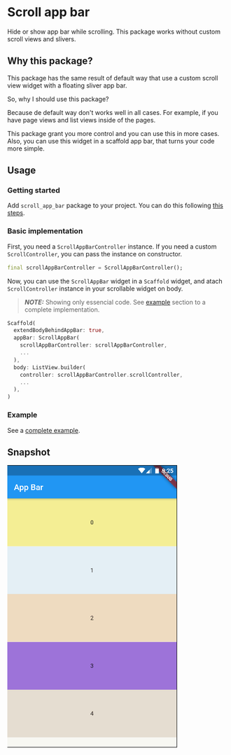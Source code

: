 # Scroll app bar

Hide or show app bar while scrolling. This package works without custom scroll views and slivers.

## Why this package?

This package has the same result of default way that use a custom scroll view widget with a floating sliver app bar.

So, why I should use this package?

Because de default way don't works well in all cases. For example, if you have page views and  list views inside of the pages.

This package grant you more control and you can use this in more cases. Also, you can use this widget in a scaffold app bar, that turns your code more simple.

## Usage

### Getting started

Add `scroll_app_bar` package to your project. You can do this following [this steps](https://pub.dev/packages/scroll_app_bar#-installing-tab-).

### Basic implementation

First, you need a `ScrollAppBarController` instance. If you need a custom `ScrollController`, you can pass the instance on constructor.

```dart
final scrollAppBarController = ScrollAppBarController(); 
```

Now, you can use the `ScrollAppBar` widget in a `Scaffold` widget, and atach `ScrollController` instance in your scrollable widget on body.

> **_NOTE:_**  Showing only essencial code. See [example](#example) section to a complete implementation.

```dart
Scaffold(
  extendBodyBehindAppBar: true,
  appBar: ScrollAppBar(
    scrollAppBarController: scrollAppBarController,
    ...
  ),
  body: ListView.builder(
    controller: scrollAppBarController.scrollController, 
    ...
  ),
)
```

### Example

See a [complete example](./example/lib/main.dart).

## Snapshot

<img src="./snapshots/snapshot.gif" with="200"/>
